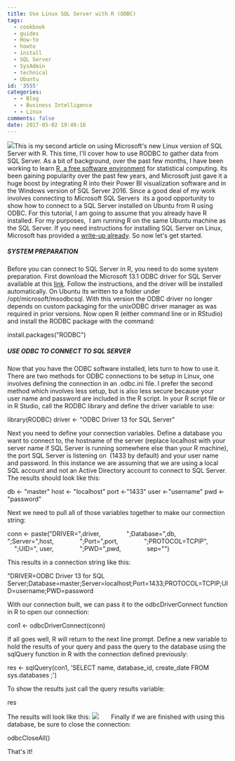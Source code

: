 ```yaml
---
title: Use Linux SQL Server with R (ODBC)
tags:
  - cookbook
  - guides
  - How-to
  - howto
  - install
  - SQL Server
  - SysAdmin
  - technical
  - Ubuntu
id: '3555'
categories:
  - - Blog
  - - Business Intelligence
  - - Linux
comments: false
date: 2017-05-02 19:49:18
---
```


[![](http://edpflager.com/wp-content/uploads/2017/04/Rlogo-150x150.png)](http://edpflager.com/?attachment_id=3545#main)This is my second article on using Microsoft's new Linux version of SQL Server with R. This time, I'll cover how to use RODBC to gather data from SQL Server. As a bit of background, over the past few months, I have been working to learn [R, a free software environment](https://www.r-project.org/) for statistical computing. Its been gaining popularity over the past few years, and Microsoft just gave it a huge boost by integrating R into their Power BI visualization software and in the Windows version of SQL Server 2016. Since a good deal of my work involves connecting to Microsoft SQL Servers  its a good opportunity to show how to connect to a SQL Server installed on Ubuntu from R using ODBC. For this tutorial, I am going to assume that you already have R installed. For my purposes,  I am running R on the same Ubuntu machine as the SQL Server. If you need instructions for installing SQL Server on Linux, Microsoft has provided a [write-up already](https://docs.microsoft.com/en-us/sql/linux/sql-server-linux-setup-ubuntu). So now let's get started.
<!-- more -->
##### SYSTEM PREPARATION

Before you can connect to SQL Server in R, you need to do some system preparation. First download the Microsoft 13.1 ODBC driver for SQL Server available at this [link](https://docs.microsoft.com/en-us/sql/connect/odbc/linux/microsoft-odbc-driver-for-sql-server-on-linux). Follow the instructions, and the driver will be installed automatically. On Ubuntu its written to a folder under /opt/microsoft/msodbcsql. With this version the ODBC driver no longer depends on custom packaging for the unixODBC driver manager as was required in prior versions. Now open R (either command line or in RStudio) and install the RODBC package with the command:

install.packages("RODBC")

##### USE ODBC TO CONNECT TO SQL SERVER

Now that you have the ODBC software installed, lets turn to how to use it. There are two methods for ODBC connections to be setup in Linux, one involves defining the connection in an .odbc.ini file. I prefer the second method which involves less setup, but is also less secure because your user name and password are included in the R script. In your R script file or in R Studio, call the RODBC library and define the driver variable to use:

library(RODBC)
driver <- "ODBC Driver 13 for SQL Server" 

Next you need to define your connection variables. Define a database you want to connect to, the hostname of the server (replace localhost with your server name if SQL Server is running somewhere else than your R machine), the port SQL Server is listening on  (1433 by default) and your user name and password. In this instance we are assuming that we are using a local SQL account and not an Active Directory account to connect to SQL Server. The results should look like this:

db <- "master"
host <- "localhost"
port <-"1433"
user <-"username"
pwd <- "password"

Next we need to pull all of those variables together to make our connection string:

conn <- paste("DRIVER=",driver,
              ";Database=",db,
              ";Server=",host,
              ";Port=",port,
              ";PROTOCOL=TCPIP",
              ";UID=", user,
              ";PWD=",pwd,
               sep="")

This results in a connection string like this:

"DRIVER=ODBC Driver 13 for SQL Server;Database=master;Server=localhost;Port=1433;PROTOCOL=TCPIP;UID=username;PWD=password

With our connection built, we can pass it to the odbcDriverConnect function in R to open our connection:

con1 <- odbcDriverConnect(conn)

If all goes well, R will return to the next line prompt. Define a new variable to hold the results of your query and pass the query to the database using the sqlQuery function in R with the connection defined previously:

res <- sqlQuery(con1, 'SELECT name, database\_id, create\_date FROM sys.databases ;')

To show the results just call the query results variable:

res

The results will look like this: [![](http://edpflager.com/wp-content/uploads/2017/04/res-300x97.png)](http://edpflager.com/?attachment_id=3564#main)       Finally if we are finished with using this database, be sure to close the connection:

odbcCloseAll()

That's it!